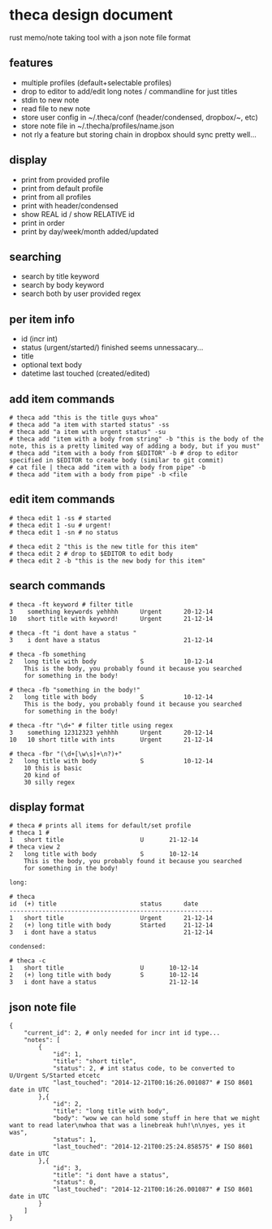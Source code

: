 # theca design document

rust memo/note taking tool with a json note file format

## features
* multiple profiles (default+selectable profiles)
* drop to editor to add/edit long notes / commandline for just titles
* stdin to new note
* read file to new note
* store user config in ~/.theca/conf (header/condensed, dropbox/~, etc)
* store note file in ~/.thecha/profiles/name.json
* not rly a feature but storing chain in dropbox should sync pretty well...

## display
* print from provided profile
* print from default profile
* print from all profiles
* print with header/condensed
* show REAL id / show RELATIVE id
* print in order
* print by day/week/month added/updated

## searching
* search by title keyword
* search by body keyword
* search both by user provided regex

## per item info
* id (incr int)
* status (urgent/started/) finished seems unnessacary...
* title
* optional text body
* datetime last touched (created/edited)

## add item commands

    # theca add "this is the title guys whoa"
    # theca add "a item with started status" -ss
    # theca add "a item with urgent status" -su
    # theca add "item with a body from string" -b "this is the body of the note, this is a pretty limited way of adding a body, but if you must"
    # theca add "item with a body from $EDITOR" -b # drop to editor specified in $EDITOR to create body (similar to git commit)
    # cat file | theca add "item with a body from pipe" -b
    # theca add "item with a body from pipe" -b <file 

## edit item commands

    # theca edit 1 -ss # started
    # theca edit 1 -su # urgent!
    # theca edit 1 -sn # no status

    # theca edit 2 "this is the new title for this item"
    # theca edit 2 # drop to $EDITOR to edit body
    # theca edit 2 -b "this is the new body for this item"


## search commands

    # theca -ft keyword # filter title
    3    something keywords yehhhh      Urgent      20-12-14
    10   short title with keyword!      Urgent      21-12-14

    # theca -ft "i dont have a status "
    3    i dont have a status                       21-12-14

    # theca -fb something
    2   long title with body            S           10-12-14
        This is the body, you probably found it because you searched
        for something in the body!

    # theca -fb "something in the body!"
    2   long title with body            S           10-12-14
        This is the body, you probably found it because you searched
        for something in the body!

    # theca -ftr "\d+" # filter title using regex
    3    something 12312323 yehhhh      Urgent      20-12-14
    10   10 short title with ints       Urgent      21-12-14

    # theca -fbr "(\d+[\w\s]+\n?)+"
    2   long title with body            S           10-12-14
        10 this is basic
        20 kind of
        30 silly regex


## display format

    # theca # prints all items for default/set profile
    # theca 1 #
    1   short title                     U       21-12-14
    # theca view 2
    2   long title with body            S       10-12-14
        This is the body, you probably found it because you searched
        for something in the body!

	long:

    # theca
    id  (+) title                       status      date
    --------------------------------------------------------
    1   short title                     Urgent      21-12-14
    2   (+) long title with body        Started     21-12-14
    3   i dont have a status                        21-12-14

	condensed:

    # theca -c
    1   short title                     U       10-12-14
    2   (+) long title with body        S       10-12-14
    3   i dont have a status                    21-12-14

## json note file

    {
        "current_id": 2, # only needed for incr int id type...
        "notes": [
            {
                "id": 1,
                "title": "short title",
                "status": 2, # int status code, to be converted to U/Urgent S/Started etcetc
                "last_touched": "2014-12-21T00:16:26.001087" # ISO 8601 date in UTC
            },{
                "id": 2,
                "title": "long title with body",
                "body": "wow we can hold some stuff in here that we might want to read later\nwhoa that was a linebreak huh!\n\nyes, yes it was",
                "status": 1,
                "last_touched": "2014-12-21T00:25:24.858575" # ISO 8601 date in UTC
            },{
                "id": 3,
                "title": "i dont have a status",
                "status": 0,
                "last_touched": "2014-12-21T00:16:26.001087" # ISO 8601 date in UTC
            }
        ]
    }
